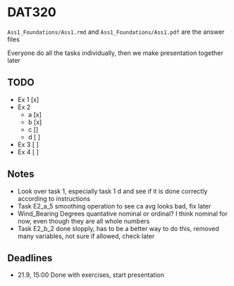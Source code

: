 # DAT320

`Ass1_Foundations/Ass1.rmd` and `Ass1_Foundations/Ass1.pdf` are the answer files

Everyone do all the tasks individually, then we make presentation together later

## TODO

* Ex 1 [x]
* Ex 2
    - a [x]
    - b [x]
    - c [\]
    - d [ ]
* Ex 3 [ ]
* Ex 4 [ ]

## Notes

* Look over task 1, especially task 1 d and see if it is done correctly according to instructions
* Task E2_a_5 smoothing operation to see ca avg looks bad, fix later
* Wind_Bearing Degrees quantative nominal or ordinal? I think nominal for now, even though they are all whole numbers
* Task E2_b_2 done slopply, has to be a better way to do this, removed many variables, not sure if allowed, check later


## Deadlines

* 21.9, 15:00 Done with exercises, start presentation
